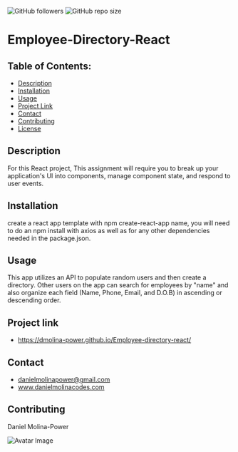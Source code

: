 ![GitHub followers](https://img.shields.io/github/followers/dmolina-power) 
![GitHub repo size](https://img.shields.io/github/repo-size/dmolina-power/Employee-directory-react) 
# Employee-Directory-React



## Table of Contents:
 * [Description](#description)
 * [Installation](#installation)
 * [Usage](#usage)
 * [Project Link](#projectLink)
 * [Contact](#email) 
 * [Contributing](#contributing)
 * [License](#license)



## Description
For this React project, This assignment will require you to break up your application's UI into components, manage component state, and respond to user events.



## Installation
 create a react app template with npm create-react-app name, you will need to do an npm install with axios as well as for any other dependencies needed in the package.json.



## Usage
This app utilizes an API to populate random users and then create a directory. Other users on the app can search for employees by "name" and also organize each field (Name, Phone, Email, and D.O.B) in ascending or descending order.



## Project link 
*  https://dmolina-power.github.io/Employee-directory-react/


## Contact
* danielmolinapower@gmail.com
* www.danielmolinacodes.com

## Contributing 
Daniel Molina-Power 

![Avatar Image](https://avatars0.githubusercontent.com/u/62960620?v=4)


